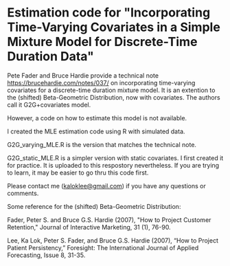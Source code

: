 # Estimation code for "Incorporating Time-Varying Covariates in a Simple Mixture Model for Discrete-Time Duration Data"

Pete Fader and Bruce Hardie provide a technical note <https://brucehardie.com/notes/037/> on incorporating time-varying covariates for a discrete-time duration mixture model.  It is an extention to the (shifted) Beta-Geometric Distribution, now with covariates.  The authors call it G2G+covariates model.

However, a code on how to estimate this model is not available.  

I created the MLE estimation code using R with simulated data.  

G2G_varying_MLE.R is the version that matches the technical note.  

G2G_static_MLE.R is a simpler version with static covariates.  I first created it for practice.  It is uploaded to this respostory nevertheless.  If you are trying to learn, it may be easier to go thru this code first.

Please contact me (kaloklee@gmail.com) if you have any questions or comments.  

Some reference for the (shifted) Beta-Geometric Distribution:

Fader, Peter S. and Bruce G.S. Hardie (2007), "How to Project Customer Retention," Journal of Interactive Marketing, 31 (1), 76-90.

Lee, Ka Lok, Peter S. Fader, and Bruce G.S. Hardie (2007), “How to Project Patient Persistency,” Foresight: The International Journal of Applied Forecasting, Issue 8, 31-35. 

